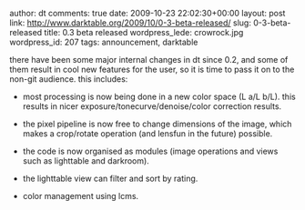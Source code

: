author: dt
comments: true
date: 2009-10-23 22:02:30+00:00
layout: post
link: http://www.darktable.org/2009/10/0-3-beta-released/
slug: 0-3-beta-released
title: 0.3 beta released
wordpress_lede: crowrock.jpg
wordpress_id: 207
tags: announcement, darktable

there have been some major internal changes in dt since 0.2, and some of them result in cool new features for the user, so it is time to pass it on to the non-git audience. this includes:



	
  * most processing is now being done in a new color space (L a/L b/L). this results in nicer exposure/tonecurve/denoise/color correction results.

	
  * the pixel pipeline is now free to change dimensions of the image, which makes a crop/rotate operation (and lensfun in the future) possible.

	
  * the code is now organised as modules (image operations and views such as lighttable and darkroom).

	
  * the lighttable view can filter and sort by rating.

	
  * color management using lcms.


